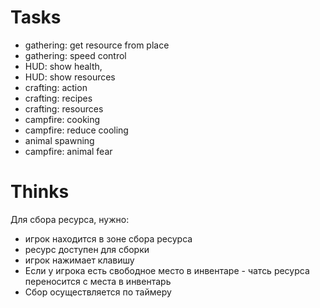 # Tasks

- gathering: get resource from place
- gathering: speed control
- HUD: show health, 
- HUD: show resources
- crafting: action
- crafting: recipes
- crafting: resources
- campfire: cooking
- campfire: reduce cooling
- animal spawning
- campfire: animal fear

# Thinks

Для сбора ресурса, нужно:
- игрок находится в зоне сбора ресурса
- ресурс доступен для сборки
- игрок нажимает клавишу
- Если у игрока есть свободное место в инвентаре - чатсь ресурса переносится с
  места в инвентарь
- Сбор осуществляется по таймеру
